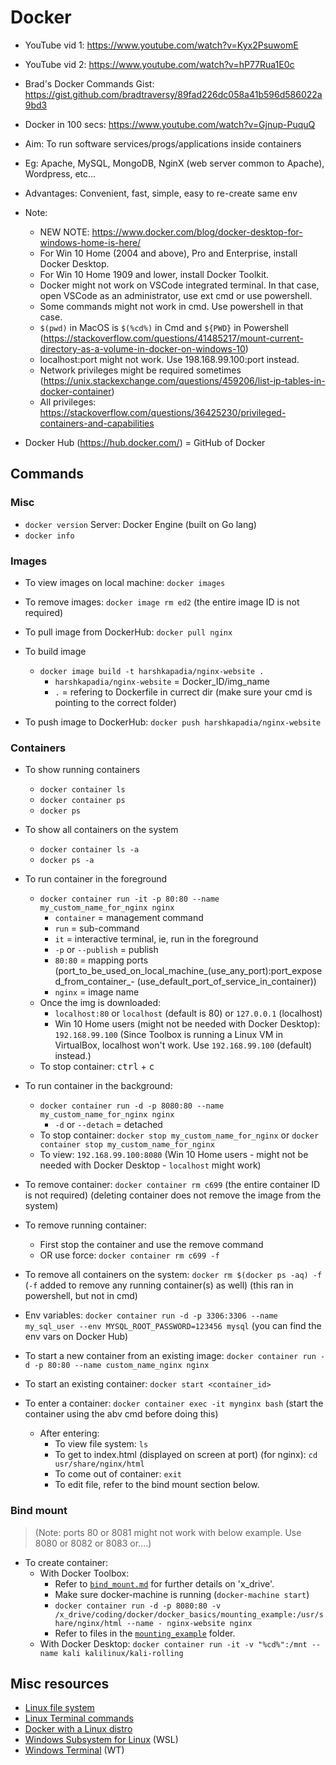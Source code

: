 # Docker

- YouTube vid 1: https://www.youtube.com/watch?v=Kyx2PsuwomE
- YouTube vid 2: https://www.youtube.com/watch?v=hP77Rua1E0c
- Brad's Docker Commands Gist: https://gist.github.com/bradtraversy/89fad226dc058a41b596d586022a9bd3
- Docker in 100 secs: https://www.youtube.com/watch?v=Gjnup-PuquQ


- Aim: To run software services/progs/applications inside containers
- Eg: Apache, MySQL, MongoDB, NginX (web server common to Apache), Wordpress, etc...
- Advantages: Convenient, fast, simple, easy to re-create same env


- Note:
    - NEW NOTE: https://www.docker.com/blog/docker-desktop-for-windows-home-is-here/
	- For Win 10 Home (2004 and above), Pro and Enterprise, install Docker Desktop.
    - For Win 10 Home 1909 and lower, install Docker Toolkit.
    - Docker might not work on VSCode integrated terminal. In that case, open VSCode as an administrator, use ext cmd or use powershell.
    - Some commands might not work in cmd. Use powershell in that case.
    - `$(pwd)` in MacOS is `$(%cd%)` in Cmd and `${PWD}` in Powershell (https://stackoverflow.com/questions/41485217/mount-current-directory-as-a-volume-in-docker-on-windows-10)
    - localhost:port might not work. Use 198.168.99.100:port instead.
	- Network privileges might be required sometimes (https://unix.stackexchange.com/questions/459206/list-ip-tables-in-docker-container)
	- All privileges: https://stackoverflow.com/questions/36425230/privileged-containers-and-capabilities


- Docker Hub (https://hub.docker.com/) = GitHub of Docker

## Commands

### Misc

- `docker version`
    Server: Docker Engine (built on Go lang)
- `docker info`

### Images

- To view images on local machine: `docker images`

- To remove images: `docker image rm ed2` (the entire image ID is not required)

- To pull image from DockerHub: `docker pull nginx`

- To build image
	- `docker image build -t harshkapadia/nginx-website .`
		- `harshkapadia/nginx-website` = Docker_ID/img_name
		- `.` = refering to Dockerfile in currect dir (make sure your cmd is pointing to the correct folder)

- To push image to DockerHub: `docker push harshkapadia/nginx-website`

### Containers

- To show running containers
	- `docker container ls`
	- `docker container ps`
	- `docker ps`

- To show all containers on the system
	- `docker container ls -a`
	- `docker ps -a`

- To run container in the foreground
	- `docker container run -it -p 80:80 --name my_custom_name_for_nginx nginx`
		- `container` = management command
		- `run` = sub-command
		- `it` = interactive terminal, ie, run in the foreground
		- `-p` or `--publish` = publish
		- `80:80` = mapping ports (port_to_be_used_on_local_machine_(use_any_port):port_exposed_from_container_- (use_default_port_of_service_in_container))
		- `nginx` = image name
	- Once the img is downloaded:
		- `localhost:80` or `localhost` (default is 80) or `127.0.0.1` (localhost)
		- Win 10 Home users (might not be needed with Docker Desktop): `192.168.99.100` (Since Toolbox is running a Linux VM in VirtualBox, localhost won't work. Use `192.168.99.100` (default) instead.)
	- To stop container: <kbd>ctrl</kbd> + <kbd>c</kbd>

- To run container in the background:
	- `docker container run -d -p 8080:80 --name my_custom_name_for_nginx nginx`
		- `-d` or `--detach` = detached
	- To stop container: `docker stop my_custom_name_for_nginx` or `docker container stop my_custom_name_for_nginx`
	- To view:
		`192.168.99.100:8080` (Win 10 Home users - might not be needed with Docker Desktop - `localhost` might work)

- To remove container:
	`docker container rm c699` (the entire container ID is not required) (deleting container does not remove the image from the system)

- To remove running container:
	- First stop the container and use the remove command
	- OR use force: `docker container rm c699 -f`

- To remove all containers on the system: `docker rm $(docker ps -aq) -f` (`-f` added to remove any running container(s) as well) (this ran in powershell, but not in cmd)

- Env variables: `docker container run -d -p 3306:3306 --name my_sql_user --env MYSQL_ROOT_PASSWORD=123456 mysql` (you can find the env vars on Docker Hub)

- To start a new container from an existing image: `docker container run -d -p 80:80 --name custom_name_nginx nginx`

- To start an existing container: `docker start <container_id>`

- To enter a container: `docker container exec -it mynginx bash` (start the container using the abv cmd before doing this)
	- After entering:
		- To view file system: `ls`
		- To get to index.html (displayed on screen at port) (for nginx): `cd usr/share/nginx/html`
		- To come out of container: `exit`
		- To edit file, refer to the bind mount section below.

### Bind mount

> (Note: ports 80 or 8081 might not work with below example. Use 8080 or 8082 or 8083 or....)

- To create container:
	- With Docker Toolbox:
		- Refer to [`bind_mount.md`](bind_mount.md) for further details on 'x_drive'.
		- Make sure docker-machine is running (`docker-machine start`)
		- `docker container run -d -p 8080:80 -v /x_drive/coding/docker/docker_basics/mounting_example:/usr/share/nginx/html --name - nginx-website nginx`
		- Refer to files in the [`mounting_example`](mounting_example) folder.
	- With Docker Desktop:
		`docker container run -it -v "%cd%":/mnt --name kali kalilinux/kali-rolling`

## Misc resources

- [Linux file system](https://gist.github.com/HarshKapadia2/18150e1e57eab1f0e500f18feea890aa)
- [Linux Terminal commands](https://github.com/HarshKapadia2/cli)
- [Docker with a Linux distro](docker_linux.md)
- [Windows Subsystem for Linux](https://gist.github.com/HarshKapadia2/714bba15f0f09d32c07cdde3c244be9f) (WSL)
- [Windows Terminal](https://gist.github.com/HarshKapadia2/18daf23ab4a7d1cb9215ca9dc8b7099f) (WT)

